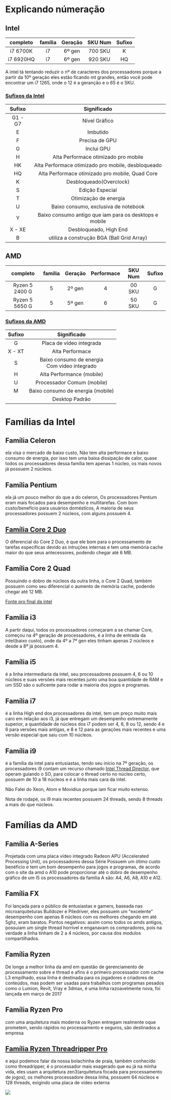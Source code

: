 # Explicando númeração

## Intel
| completo | família | Geração | SKU Num | Sufixo |
|:--------:|:-------:|:-------:|:-------:|:------:|
|i7 6700K| i7 | 6º gen | 700 SKU | K |
|i7 6920HQ| i7 | 6º gen | 920 SKU | HQ |

A intel tá tentando reduzir o nº de caracteres dos processadores porque a partir da 10º geração eles estão ficando mt grandes, então você pode encontrar um i7 1265, onde o 12 é a geranção e o 65 é o SKU.

### [Sufixos da Intel](https://www.intel.com.br/content/www/br/pt/processors/processor-numbers.html)
| Sufixo | Significado |
|:------:|:-----------:|
| G1 - G7 | Nível Gráfico |
| E | Imbutido |
| F | Precisa de GPU |
| G | Inclui GPU |
| H | Alta Performace otimizado pro mobile |
| HK | Alta Performace otimizado pro mobile, desbloqueado |
| HQ | Alta Performace otimizado pro mobile, Quad Core |
| K | Desbloqueado(Overclock) |
| S | Edição Especial |
| T | Otimização de energia |
| U | Baixo consumo, exclusiva de notebook |
| Y | Baixo consumo antigo que iam para os desktops e mobile |
| X - XE | Desbloqueado, High End |
| B | utiliza a construção BGA (Ball Grid Array) |

## AMD
| completo | família | Geração | Performace | SKU Num | Sufixo |
|:--------:|:-------:|:-------:|:----------:|:-------:|:------:|
|Ryzen 5 2400 G| 5 | 2º gen | 4 | 00 SKU | G |
|Ryzen 5 5650 G| 5 | 5º gen | 6 | 50 SKU | G |

### [Sufixos da AMD](https://gpjinformatica.wordpress.com/2019/08/26/como-identificar-os-processadores-amd-ryzen/)
| Sufixo | Significado |
|:------:|:-----------:|
| G | Placa de vídeo integrada |
| X - XT | Alta Performace |
| S | Baixo consumo de energia<br> Com vídeo integrado |
| H | Alta Performance (mobile) |
| U |Processador Comum (mobile)  |
| M | Baixo consumo de energia (mobile) |
|  | Desktop Padrão |

# **Famílias da Intel**

## Família Celeron
ela visa o mercado de baixo custo, Não tem alta performace e baixo consumo de energia, por isso tem uma baixa dissipação de calor, quase todos os processadores dessa família tem apenas 1 núcleo, os mais novos já possuem 2 núcleos.

## Família Pentium
ela já um pouco melhor do que a do celeron, Os processadores Pentium eram mais focados para desempenho e multitarefas. Com bom custo/benefício para usuários domésticos, A maioria de seus processadores possuem 2 núcleos, com alguns possuem 4.

## [Família Core 2 Duo](https://www.intel.com.br/content/www/br/pt/support/articles/000007500/processors/intel-core-processors.html)
O diferencial do Core 2 Duo, é que ele bom para o processamento de tarefas específicas devido as intruções internas e tem uma memória cache maior do que seus antecessores, podendo chegar até 6 MB.

## Família Core 2 Quad
Possuindo o dobro de núcleos da outra linha, o Core 2 Quad, também possuem como seu diferencial o aumento de memória cache, podendo chegar até 12 MB.

[Fonte pro final da intel](https://www.intel.com.br/content/www/br/pt/support/articles/000005505/processors.html)

## Família i3
A partir daqui, todos os processadores começaram a se chamar Core, começou na 4º geração de processadores, é a linha de entrada da intel(baixo custo), onde da 4º a 7º gen eles tinham apenas 2 núcleos e desde a 8º já possuem 4.

## Família i5
é a linha intermediaria da intel, seu processadores possuem 4, 6 ou 10 núcleos e suas versões mais recentes junto uma boa quantidade de RAM e um SSD são o suficente para rodar a maioria dos jogos e programas.

## Família i7
é a linha High end dos processadores da intel, tem um preço muito mais caro em relação aos i3, já que entregam um desempenho extremamente superior, a quantidade de núcleos dos i7 podem ser 4, 6, 8 ou 12, sendo 4 e 6 para versões mais antigas, e 8 e 12 para as gerações mais recentes e uma versão especial que saiu com 10 núcleos.

## Família i9
é a família da intel para entusiastas, tendo seu início na 7º geração, os processadores i9 contam um recurso chamado [Intel Thread Director](https://www.youtube.com/watch?v=h4ENatPLsro), que operam guiando o SO, para colocar o thread certo no núcleo certo, possuem de 10 a 18 núcleos e é a linha mais cara da intel.

Não Falei do Xeon, Atom e Movidius porque iam ficar muito extenso.

Nota de rodapé, os i9 mais recentes possuem 24 threads, sendo 8 threads a mais do que núcleos.

# **Famílias da AMD**

## Família A-Series
Projetada com uma placa vídeo integrado Radeon APU (Accelerated Processing Unit), os processadores dessa Série Possuem um ótimo custo benéficio e tem um bom desempenho para jogos e programas, de acordo com o site da amd o A10 pode proporcionar até o dobro de desempenho gráfico de um I5
os processadores da família A são: A4, A6, A8, A10 e A12.

## Família FX
Foi lançada para o público de entusiastas e gamers, baseada nas microarquiteturas Bulldozer e Piledriver, eles possuem um "excelente" desempenho com apenas 8 núcleos com os melhores chegando em até 5ghz, eram baratos.
Pontos negativos: assim como todos os amds antigos, possuiam um single thread horrível e enganavam os compradores, pois na verdade a linha tinham de 2 a 4 núcleos, por causa dos modulos compartilhados.

## Família Ryzen
De longe a melhor linha da amd em questão de gerenciamento de processamento sobre e thread e afins é o primeiro processador com cache L3 empilhado, essa linha é destinada para os jogadores e criadores de conteúdos, mas podem ser usadas para trabalhos com programas pesados como o Lumion, Revit, Vray e 3dmax, é uma linha razoavelmente nova, foi lançada em março de 2017

## Família Ryzen Pro
com uma arquitetura mais moderna os Ryzen entregam realmente oque prometem, sendo rápidos no processamento e seguros, são destinados a empresa

## [Família Ryzen Threadripper Pro](https://www.amd.com/pt/processors/ryzen-threadripper-pro)
e aqui podemos falar da nossa bolachinha de praia, também conhecido como threadripper, é o processador mais exagerado que eu já na minha vida, eles usam a arquitetura zen3(arquitetura focada para processamento de jogos), os melhores processadore dessa linha, possuem 64 núcleos e 128 threads, exigindo uma placa de vídeo externa

<img src="https://i.imgur.com/sRr37fH.png">

# 
